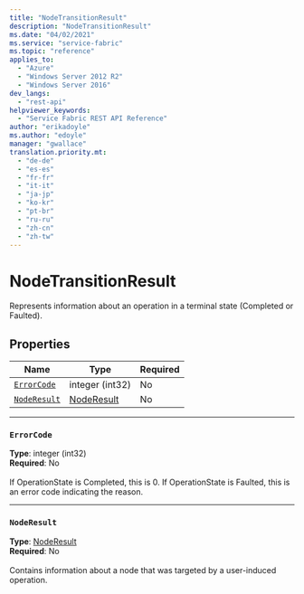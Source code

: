 ```yaml
---
title: "NodeTransitionResult"
description: "NodeTransitionResult"
ms.date: "04/02/2021"
ms.service: "service-fabric"
ms.topic: "reference"
applies_to: 
  - "Azure"
  - "Windows Server 2012 R2"
  - "Windows Server 2016"
dev_langs: 
  - "rest-api"
helpviewer_keywords: 
  - "Service Fabric REST API Reference"
author: "erikadoyle"
ms.author: "edoyle"
manager: "gwallace"
translation.priority.mt: 
  - "de-de"
  - "es-es"
  - "fr-fr"
  - "it-it"
  - "ja-jp"
  - "ko-kr"
  - "pt-br"
  - "ru-ru"
  - "zh-cn"
  - "zh-tw"
---
```

# NodeTransitionResult

Represents information about an operation in a terminal state (Completed or Faulted).

## Properties
| Name | Type | Required |
| --- | --- | --- |
| [`ErrorCode`](#errorcode) | integer (int32) | No |
| [`NodeResult`](#noderesult) | [NodeResult](sfclient-model-noderesult.md) | No |

____
### `ErrorCode`
__Type__: integer (int32) <br/>
__Required__: No<br/>
<br/>
If OperationState is Completed, this is 0.  If OperationState is Faulted, this is an error code indicating the reason.

____
### `NodeResult`
__Type__: [NodeResult](sfclient-model-noderesult.md) <br/>
__Required__: No<br/>
<br/>
Contains information about a node that was targeted by a user-induced operation.
